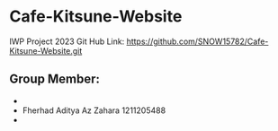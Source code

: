 # Cafe-Kitsune-Website
IWP Project 2023
Git Hub Link: https://github.com/SNOW15782/Cafe-Kitsune-Website.git

Group Member: 
- 
-
- Fherhad Aditya Az Zahara 1211205488
-